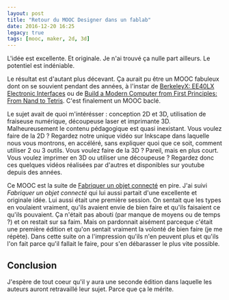 ```yaml
---
layout: post
title: "Retour du MOOC Designer dans un fablab"
date: 2016-12-20 16:25
legacy: true
tags: [mooc, maker, 2d, 3d]
---
```


L'idée est excellente. Et originale. Je n'ai trouvé ça nulle part ailleurs.
Le potentiel est indéniable.

Le résultat est d'autant plus décevant. Ça aurait pu être un MOOC fabuleux
dont on se souvient pendant des années, à l'instar de
[BerkeleyX: EE40LX Electronic Interfaces](https://www.edx.org/course/electronic-interfaces-bridging-physical-uc-berkeleyx-ee40lx-0)
ou de
[Build a Modern Computer from First Principles: From Nand to Tetris](https://www.coursera.org/learn/build-a-computer).
C'est finalement un MOOC baclé.

<!-- more -->

Le sujet avait de quoi m'intérésser : conception 2D et 3D, utilisation de
fraiseuse numérique, découpeuse laser et imprimante 3D. Malheureusement le
contenu pédagogique est quasi inexistant. Vous voulez faire de la 2D ? Regardez
notre unique vidéo sur Inkscape dans laquelle nous vous montrons, en accéléré, sans
expliquer quoi que ce soit, comment utiliser 2 ou 3 outils.
Vous voulez faire de la 3D ? Pareil, mais en plus court.
Vous voulez imprimer en 3D ou utiliser une découpeuse ? Regardez donc ces
quelques vidéos réalisées par d'autres et disponibles sur youtube depuis des
années.

Ce MOOC est la suite de 
[Fabriquer un objet connecté](https://www.fun-mooc.fr/courses/MinesTelecom/04018S02/session02/about)
en pire. J'ai suivi *Fabriquer un objet connecté* qui lui aussi partait d'une
excellente et originale idée. Lui aussi était une première session. On sentait
que les types en voulaient vraiment, qu'ils avaient envie de bien faire et
qu'ils faisaient ce qu'ils pouvaient. Ça n'était pas abouti (par manque de
moyens ou de temps ?) et on restait sur sa faim. Mais on pardonnait aisément
parceque c'était une première édition et qu'on sentait vraiment la volonté de
bien faire (je me répète).  Dans cette suite on a l'impression qu'ils n'en
peuvent plus et qu'ils l'on fait parce qu'il fallait le faire, pour s'en
débarasser le plus vite possible.

## Conclusion

J'espère de tout coeur qu'il y aura une seconde édition dans
laquelle les auteurs auront retravaillé leur sujet. Parce que ça le mérite.


